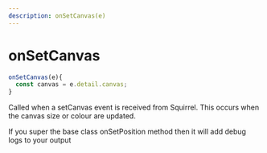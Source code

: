 ```yaml
---
description: onSetCanvas(e)
---
```


# onSetCanvas

```typescript
onSetCanvas(e){
  const canvas = e.detail.canvas;
}
```

Called when a setCanvas event is received from Squirrel. This occurs when the canvas size or colour are updated.&#x20;

If you super the base class onSetPosition method then it will add debug logs to your output
